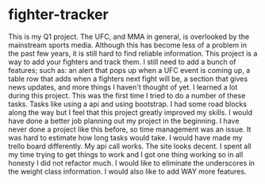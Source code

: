 # fighter-tracker
This is my Q1 project. The UFC, and MMA in general, is overlooked by the mainstream sports media.
Although this has become less of a problem in the past few years, it is still hard to find reliable information. This project is a way to add your fighters and track them. I still need to add a bunch of features; such as: an alert that pops up when a UFC event is coming up, a table row that adds when a fighters next fight will be, a section that gives news updates, and more things I haven't thought of yet.
I learned a lot during this project. This was the first time I tried to do a number of these tasks.
Tasks like using a api and using bootstrap. I had some road blocks along the way but I feel that this project greatly improved my skills. I would have done a better job planning out my project in the beginning. I have never done a project like this before, so time management was an issue. It was hard to estimate how long tasks would take. I would have made my trello board differently. My api call works. The site looks decent. I spent all my time trying to get things to work and I got one
thing working so in all honesty I did not refactor much. I would like to eliminate the underscores in the weight class information. I would also like to add WAY more features.

